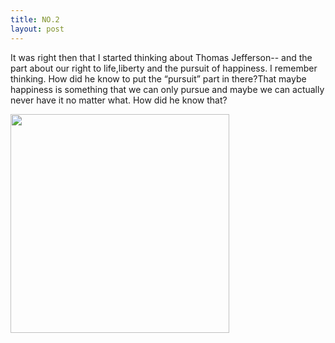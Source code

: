 ```yaml
---
title: NO.2
layout: post
---
```


It was right then that I started thinking about Thomas Jefferson--<the Declaration of Independence> and the part about our right to life,liberty and the pursuit of happiness. I remember thinking. How did he know to put the “pursuit” part in there?That maybe happiness is something that we can only pursue and maybe we can actually never have it no matter what. How did he know that?

<img src="http://r.photo.store.qq.com/psb?/V149A1l11qJaQQ/ODG9Nm2faClmXIkuKnebt7x30aUy1Wgzu3Ov50geJlI!/r/dAsBAAAAAAAA" style = "height:350px"  style = "width:400px"/>

